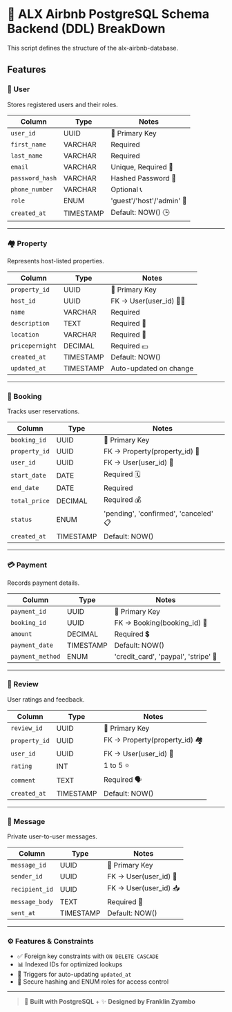 # 🏡 ALX Airbnb PostgreSQL Schema Backend (DDL) BreakDown

This script defines the structure of the alx-airbnb-database.

## Features

### 👤 User
Stores registered users and their roles.

| Column         | Type                | Notes                    |
|----------------|---------------------|---------------------------|
| `user_id`      | UUID                | 🔑 Primary Key            |
| `first_name`   | VARCHAR             | Required                  |
| `last_name`    | VARCHAR             | Required                  |
| `email`        | VARCHAR             | Unique, Required 📧       |
| `password_hash`| VARCHAR             | Hashed Password 🔐        |
| `phone_number` | VARCHAR             | Optional 📞               |
| `role`         | ENUM                | 'guest'/'host'/'admin' 🧩 |
| `created_at`   | TIMESTAMP           | Default: NOW() 🕒         |

---

### 🏘️ Property
Represents host-listed properties.

| Column         | Type      | Notes                  |
|----------------|-----------|-------------------------|
| `property_id`  | UUID      | 🔑 Primary Key          |
| `host_id`      | UUID      | FK → User(user_id) 🧑‍💼 |
| `name`         | VARCHAR   | Required                |
| `description`  | TEXT      | Required 📝             |
| `location`     | VARCHAR   | Required 📍             |
| `pricepernight`| DECIMAL   | Required 💵             |
| `created_at`   | TIMESTAMP | Default: NOW()          |
| `updated_at`   | TIMESTAMP | Auto-updated on change  |

---

### 📅 Booking
Tracks user reservations.

| Column        | Type      | Notes                          |
|---------------|-----------|---------------------------------|
| `booking_id`  | UUID      | 🔑 Primary Key                  |
| `property_id` | UUID      | FK → Property(property_id) 🏡  |
| `user_id`     | UUID      | FK → User(user_id) 👤          |
| `start_date`  | DATE      | Required 🗓️                    |
| `end_date`    | DATE      | Required                        |
| `total_price` | DECIMAL   | Required 💰                    |
| `status`      | ENUM      | 'pending', 'confirmed', 'canceled' 📋 |
| `created_at`  | TIMESTAMP | Default: NOW()                  |

---

### 💳 Payment
Records payment details.

| Column          | Type    | Notes                               |
|------------------|--------|--------------------------------------|
| `payment_id`     | UUID   | 🔑 Primary Key                       |
| `booking_id`     | UUID   | FK → Booking(booking_id) 📅         |
| `amount`         | DECIMAL| Required 💲                          |
| `payment_date`   | TIMESTAMP | Default: NOW()                   |
| `payment_method` | ENUM   | 'credit_card', 'paypal', 'stripe' 💼 |

---

### 🌟 Review
User ratings and feedback.

| Column       | Type   | Notes                             |
|--------------|--------|------------------------------------|
| `review_id`  | UUID   | 🔑 Primary Key                     |
| `property_id`| UUID   | FK → Property(property_id) 🏘️    |
| `user_id`    | UUID   | FK → User(user_id) 👥             |
| `rating`     | INT    | 1 to 5 ⭐                           |
| `comment`    | TEXT   | Required 🗣️                       |
| `created_at` | TIMESTAMP | Default: NOW()                  |

---

### 💬 Message
Private user-to-user messages.

| Column         | Type     | Notes                           |
|----------------|----------|----------------------------------|
| `message_id`   | UUID     | 🔑 Primary Key                   |
| `sender_id`    | UUID     | FK → User(user_id) 📨            |
| `recipient_id` | UUID     | FK → User(user_id) 📥            |
| `message_body` | TEXT     | Required 💬                     |
| `sent_at`      | TIMESTAMP| Default: NOW()                   |

---

### ⚙️ Features & Constraints

- ✅ Foreign key constraints with `ON DELETE CASCADE`
- 📊 Indexed IDs for optimized lookups
- 🧠 Triggers for auto-updating `updated_at`
- 🔐 Secure hashing and ENUM roles for access control

---

> 🔧 **Built with PostgreSQL** + ✨ **Designed by Franklin Zyambo**
